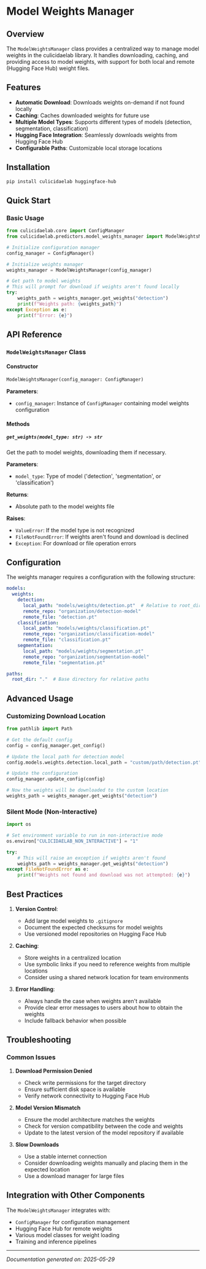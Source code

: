 # Model Weights Manager

## Overview
The `ModelWeightsManager` class provides a centralized way to manage model weights in the culicidaelab library. It handles downloading, caching, and providing access to model weights, with support for both local and remote (Hugging Face Hub) weight files.

## Features
- **Automatic Download**: Downloads weights on-demand if not found locally
- **Caching**: Caches downloaded weights for future use
- **Multiple Model Types**: Supports different types of models (detection, segmentation, classification)
- **Hugging Face Integration**: Seamlessly downloads weights from Hugging Face Hub
- **Configurable Paths**: Customizable local storage locations

## Installation
```bash
pip install culicidaelab huggingface-hub
```

## Quick Start

### Basic Usage
```python
from culicidaelab.core import ConfigManager
from culicidaelab.predictors.model_weights_manager import ModelWeightsManager

# Initialize configuration manager
config_manager = ConfigManager()

# Initialize weights manager
weights_manager = ModelWeightsManager(config_manager)

# Get path to model weights
# This will prompt for download if weights aren't found locally
try:
    weights_path = weights_manager.get_weights("detection")
    print(f"Weights path: {weights_path}")
except Exception as e:
    print(f"Error: {e}")
```

## API Reference

### `ModelWeightsManager` Class

#### Constructor
```python
ModelWeightsManager(config_manager: ConfigManager)
```

**Parameters**:
- `config_manager`: Instance of `ConfigManager` containing model weights configuration

#### Methods

##### `get_weights(model_type: str) -> str`
Get the path to model weights, downloading them if necessary.

**Parameters**:
- `model_type`: Type of model ('detection', 'segmentation', or 'classification')

**Returns**:
- Absolute path to the model weights file

**Raises**:
- `ValueError`: If the model type is not recognized
- `FileNotFoundError`: If weights aren't found and download is declined
- `Exception`: For download or file operation errors

## Configuration

The weights manager requires a configuration with the following structure:

```yaml
models:
  weights:
    detection:
      local_path: "models/weights/detection.pt"  # Relative to root_dir
      remote_repo: "organization/detection-model"
      remote_file: "detection.pt"
    classification:
      local_path: "models/weights/classification.pt"
      remote_repo: "organization/classification-model"
      remote_file: "classification.pt"
    segmentation:
      local_path: "models/weights/segmentation.pt"
      remote_repo: "organization/segmentation-model"
      remote_file: "segmentation.pt"

paths:
  root_dir: "."  # Base directory for relative paths
```

## Advanced Usage

### Customizing Download Location
```python
from pathlib import Path

# Get the default config
config = config_manager.get_config()

# Update the local path for detection model
config.models.weights.detection.local_path = "custom/path/detection.pt"

# Update the configuration
config_manager.update_config(config)

# Now the weights will be downloaded to the custom location
weights_path = weights_manager.get_weights("detection")
```

### Silent Mode (Non-Interactive)
```python
import os

# Set environment variable to run in non-interactive mode
os.environ["CULICIDAELAB_NON_INTERACTIVE"] = "1"

try:
    # This will raise an exception if weights aren't found
    weights_path = weights_manager.get_weights("detection")
except FileNotFoundError as e:
    print(f"Weights not found and download was not attempted: {e}")
```

## Best Practices

1. **Version Control**:
   - Add large model weights to `.gitignore`
   - Document the expected checksums for model weights
   - Use versioned model repositories on Hugging Face Hub

2. **Caching**:
   - Store weights in a centralized location
   - Use symbolic links if you need to reference weights from multiple locations
   - Consider using a shared network location for team environments

3. **Error Handling**:
   - Always handle the case when weights aren't available
   - Provide clear error messages to users about how to obtain the weights
   - Include fallback behavior when possible

## Troubleshooting

### Common Issues

1. **Download Permission Denied**
   - Check write permissions for the target directory
   - Ensure sufficient disk space is available
   - Verify network connectivity to Hugging Face Hub

2. **Model Version Mismatch**
   - Ensure the model architecture matches the weights
   - Check for version compatibility between the code and weights
   - Update to the latest version of the model repository if available

3. **Slow Downloads**
   - Use a stable internet connection
   - Consider downloading weights manually and placing them in the expected location
   - Use a download manager for large files

## Integration with Other Components

The `ModelWeightsManager` integrates with:
- `ConfigManager` for configuration management
- Hugging Face Hub for remote weights
- Various model classes for weight loading
- Training and inference pipelines

---
*Documentation generated on: 2025-05-29*
